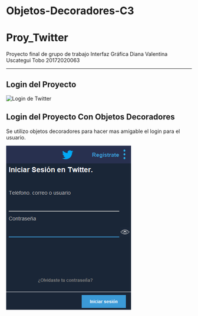 # Objetos-Decoradores-C3

# Proy_Twitter
Proyecto final de grupo de trabajo Interfaz Gráfica 
Diana Valentina Uscategui Tobo 20172020063

-----------------------------------------------------------------------------------

## Login del Proyecto 

![Login de Twitter](https://github.com/valentinatobo/Proy_Twitter/blob/master/imagenes/login.jpg)

## Login del Proyecto Con Objetos Decoradores

Se utilizo objetos decoradores para hacer mas amigable el login para el usuario.

![Login de Twitter](https://github.com/valentinatobo/Objetos-Decoradores-C3/blob/master/resources/img/Loginobjetosdecoradores.PNG) 